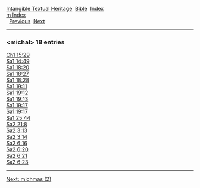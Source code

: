 [Intangible Textual Heritage](../../index)  [Bible](../index) 
[Index](index)   
[m Index](_m_)  
  [Previous](c07389)  [Next](c07391) 

------------------------------------------------------------------------

### &lt;michal&gt; 18 entries

[Ch1 15:29](../kjv/ch1015.htm#029)  
[Sa1 14:49](../kjv/sa1014.htm#049)  
[Sa1 18:20](../kjv/sa1018.htm#020)  
[Sa1 18:27](../kjv/sa1018.htm#027)  
[Sa1 18:28](../kjv/sa1018.htm#028)  
[Sa1 19:11](../kjv/sa1019.htm#011)  
[Sa1 19:12](../kjv/sa1019.htm#012)  
[Sa1 19:13](../kjv/sa1019.htm#013)  
[Sa1 19:17](../kjv/sa1019.htm#017)  
[Sa1 19:17](../kjv/sa1019.htm#017)  
[Sa1 25:44](../kjv/sa1025.htm#044)  
[Sa2 21:8](../kjv/sa2021.htm#008)  
[Sa2 3:13](../kjv/sa2003.htm#013)  
[Sa2 3:14](../kjv/sa2003.htm#014)  
[Sa2 6:16](../kjv/sa2006.htm#016)  
[Sa2 6:20](../kjv/sa2006.htm#020)  
[Sa2 6:21](../kjv/sa2006.htm#021)  
[Sa2 6:23](../kjv/sa2006.htm#023)  

------------------------------------------------------------------------

[Next: michmas (2)](c07391)
